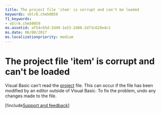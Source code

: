 ```yaml
---
title: The project file 'item' is corrupt and can't be loaded
keywords: vblr6.chm50059
f1_keywords:
- vblr6.chm50059
ms.assetid: af54c65d-2d49-1e53-2d88-2d73c629e4c1
ms.date: 06/08/2017
ms.localizationpriority: medium
---
```



# The project file 'item' is corrupt and can't be loaded

Visual Basic can't read the [project](../../Glossary/vbe-glossary.md#project) file. This can occur if the file has been modified by an editor outside of Visual Basic. To fix the problem, undo any changes made to the file.

[!include[Support and feedback](~/includes/feedback-boilerplate.md)]